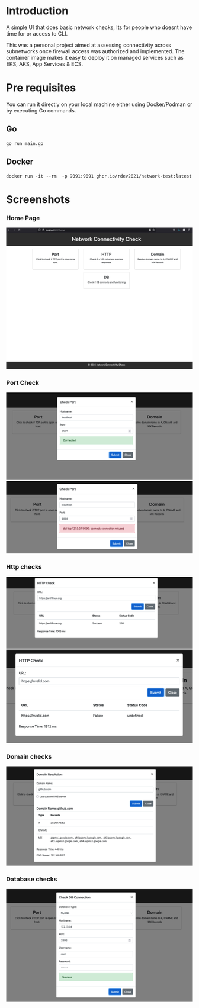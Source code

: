 # Introduction
 A simple UI that does basic network checks, Its for people who doesnt have time for or access to CLI.

 This was a personal project aimed at assessing connectivity across subnetworks once firewall access was authorized and implemented. The container image makes it easy to deploy it on managed services such as EKS, AKS, App Services & ECS.

# Pre requisites
 You can run it directly on your local machine either using Docker/Podman or by executing Go commands.

 ## Go
  ```
  go run main.go
  ```
 ## Docker
  ```
  docker run -it --rm  -p 9091:9091 ghcr.io/rdev2021/network-test:latest
  ```
# Screenshots
 ### Home Page
 ![Screenshot](assets/nt-1.png)
 ### Port Check
 ![Screenshot](assets/nt-2.png)
 ![Screenshot](assets/nt-3.png)
 ### Http checks
 ![Screenshot](assets/nt-4.png)
 ![Screenshot](assets/nt-5.png)
 ### Domain checks
 ![Screenshot](assets/nt-6.png)
  ### Database checks
 ![Screenshot](assets/nt-7.png)

